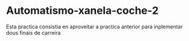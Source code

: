 # Automatismo-xanela-coche-2
Esta practica consistia en aproveitar a practica anterior para inplementar dous finais de carreira 
